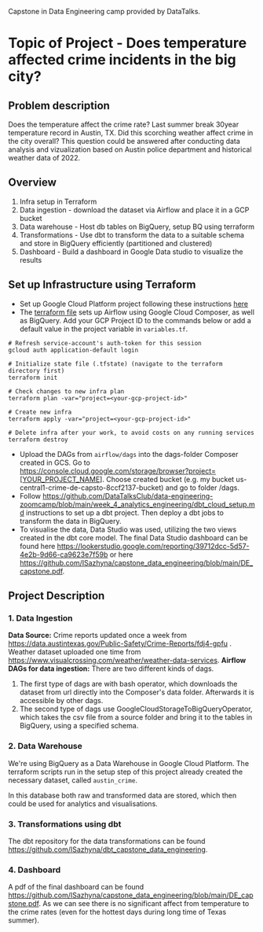 Capstone in Data Engineering camp provided by DataTalks.
# Topic of Project - Does temperature affected crime incidents in the big city?

## Problem description
Does the temperature affect the crime rate? Last summer break 30year temperature record in Austin, TX. Did this scorching weather affect crime in the city overall? 
This question could be answered after conducting data analysis and vizualization based on Austin police department and historical weather data of 2022.

## Overview

1. Infra setup in Terraform
2. Data ingestion - download the dataset via Airflow and place it in a GCP bucket
3. Data warehouse - Host db tables on BigQuery, setup BQ using terraform
4. Transformations - Use dbt to transform the data to a suitable schema and store in BigQuery efficiently (partitioned and clustered)
5. Dashboard - Build a dashboard in Google Data studio to visualize the results
 
## Set up Infrastructure using Terraform
- Set up Google Cloud Platform project following these instructions [here](https://github.com/DataTalksClub/data-engineering-zoomcamp/blob/main/week_1_basics_n_setup/1_terraform_gcp/2_gcp_overview.md#initial-setup)
- The [terraform file](terraform/main.tf) sets up Airflow using Google Cloud Composer, as well as BigQuery.
Add your GCP Project ID to the commands below or add a default value in the project variable in `variables.tf`.
```shell
# Refresh service-account's auth-token for this session
gcloud auth application-default login

# Initialize state file (.tfstate) (navigate to the terraform directory first)
terraform init

# Check changes to new infra plan
terraform plan -var="project=<your-gcp-project-id>"
```

```shell
# Create new infra
terraform apply -var="project=<your-gcp-project-id>"
```

```shell
# Delete infra after your work, to avoid costs on any running services
terraform destroy
```

- Upload the DAGs from `airflow/dags` into the dags-folder Composer created in GCS. 
Go to https://console.cloud.google.com/storage/browser?project=[YOUR_PROJECT_NAME]. Choose created bucket (e.g. my bucket us-central1-crime-de-capsto-8ccf2137-bucket) and go to folder /dags.
- Follow https://github.com/DataTalksClub/data-engineering-zoomcamp/blob/main/week_4_analytics_engineering/dbt_cloud_setup.md
instructions to set up a dbt project. Then deploy a dbt jobs to transform the data in BigQuery.
- To visualise the data, Data Studio was used, utilizing the two views created in the dbt core model. 
The final Data Studio dashboard can be found here https://lookerstudio.google.com/reporting/39712dcc-5d57-4e2b-9d66-ca9623e7f59b or here https://github.com/ISazhyna/capstone_data_engineering/blob/main/DE_capstone.pdf.

## Project Description
### 1. Data Ingestion

**Data Source:**
Crime reports updated once a week from https://data.austintexas.gov/Public-Safety/Crime-Reports/fdj4-gpfu . Weather dataset uploaded one time from https://www.visualcrossing.com/weather/weather-data-services.
**Airflow DAGs for data ingestion:**
There are two different kinds of dags.
1. The first type of dags are with bash operator, which downloads the dataset from url directly into the Composer's data folder. Afterwards it is accessible by other dags.
2. The second type of dags use GoogleCloudStorageToBigQueryOperator, which takes the csv file from a source folder and bring it to the tables in BigQuery, using a specified schema. 
### 2. Data Warehouse
We're using BigQuery as a Data Warehouse in Google Cloud Platform. The terraform scripts run in the 
setup step of this project already created the necessary dataset, called `austin_crime`.

In this database both raw and transformed data are stored, which then could be used for analytics and visualisations.

### 3. Transformations using dbt

The dbt repository for the data transformations can be found https://github.com/ISazhyna/dbt_capstone_data_engineering.

### 4. Dashboard

A pdf of the final dashboard can be found https://github.com/ISazhyna/capstone_data_engineering/blob/main/DE_capstone.pdf. As we can see there is no significant affect from temperature to the crime rates (even for the hottest days during long time of Texas summer).

